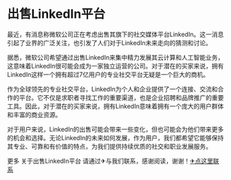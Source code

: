 # 出售LinkedIn平台

最近，有消息称微软公司正在考虑出售其旗下的社交媒体平台LinkedIn。这一消息引起了业界的广泛关注，也引发了人们对于LinkedIn未来走向的猜测和讨论。

据悉，微软公司希望通过出售LinkedIn来集中精力发展其云计算和人工智能业务，这意味着LinkedIn很可能会成为一家独立运营的公司。对于潜在的买家来说，拥有LinkedIn这样一个拥有超过7亿用户的专业社交平台无疑是一个巨大的商机。

作为全球领先的专业社交平台，LinkedIn为个人和企业提供了一个连接、交流和合作的平台。它不仅是求职者寻找工作的重要渠道，也是企业招聘和品牌推广的重要工具。因此，对于潜在的买家来说，拥有LinkedIn意味着拥有一个庞大的用户群体和丰富的商业资源。

对于用户来说，LinkedIn的出售可能会带来一些变化，但也可能会为他们带来更多的机会和选择。无论LinkedIn的未来如何发展，作为用户，我们都希望它能够保持其专业、可靠和有价值的特点，为我们提供持续优质的社交和职业发展服务。

更多 关于出售LinkedIn平台 请通过✈与我们联系，感谢阅读，谢谢！[✈点这里联系](https://lm.k02.cc)